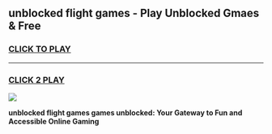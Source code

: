 
## unblocked flight games - Play Unblocked Gmaes & Free
<h3>
<a href="https://premium.freeplayer.one?title=unblocked_flight_games&ref=20F">CLICK TO PLAY</a></h3>
<hr>

<h3>
<a href="https://premium.freeplayer.one?title=unblocked_flight_games&ref=20F">CLICK 2 PLAY</a>
  
</h3>

<a href="https://premium.freeplayer.one?title=unblocked_flight_games&ref=20F/"><img src="https://clearcache.store/games.png"></a>


**unblocked flight games games unblocked: Your Gateway to Fun and Accessible Online Gaming**

